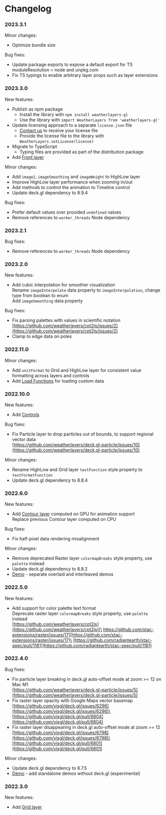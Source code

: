 # Changelog

### 2023.3.1

Minor changes:

* Optimize bundle size

Bug fixes:

* Update package exports to expose a default export for TS moduleResolution = node and unpkg.com
* Fix TS typings to enable arbitrary layer props such as layer extensions

### 2023.3.0

New features:

* Publish as npm package
  * Install the library with `npm install weatherlayers-gl`
  * Use the library with `import WeatherLayers from 'weatherlayers-gl'`
* Update licensing approach to a separate `license.json` file
  * [Contact us](mailto:support@weatherlayers.com) to receive your license file
  * Provide the license file to the library with `WeatherLayers.setLicense(license)`
* Migrate to TypeScript
  * Typing files are provided as part of the distribution package
* Add [Front layer](layers/front-layer.md)

Minor changes:

* Add `image2`, `imageSmoothing` and `imageWeight` to HighLow layer
* Improve HighLow layer performance when zooming in/out
* Add methods to control the animation to Timeline control
* Update deck.gl dependency to 8.9.4

Bug fixes:

* Prefer default values over provided `undefined` values
* Remove references to `worker_threads` Node dependency

### 2023.2.1

Bug fixes:

* Remove references to `worker_threads` Node dependency

### 2023.2.0

New features:

* Add cubic interpolation for smoother visualization\
  Rename `imageInterpolate` data property to `imageInterpolation`, change type from boolean to enum\
  Add `imageSmoothing` data property

Bug fixes:

* Fix parsing palettes with values in scientific notation\
  [https://github.com/weatherlayers/cpt2js/issues/2](https://github.com/weatherlayers/cpt2js/issues/2)
* Clamp to edge data on poles

### 2022.11.0

Minor changes:

* Add `unitFormat` to Grid and HighLow layer for consistent value formatting across layers and controls
* Add [Load Functions](functions.md#load-functions) for loading custom data

### 2022.10.0

New features:

* Add [Controls](controls/)

Bug fixes:

* Fix Particle layer to drop particles out of bounds, to support regional vector data\
  [https://github.com/weatherlayers/deck.gl-particle/issues/10](https://github.com/weatherlayers/deck.gl-particle/issues/10)

Minor changes:

* Rename HighLow and Grid layer `textFunction` style property to `textFormatFunction`
* Update deck.gl dependency to 8.8.4

### 2022.6.0

New features:

* Add [Contour layer](layers/contour-layer.md) computed on GPU for animation support\
  Replace previous Contour layer computed on CPU

Bug fixes:

* Fix half-pixel data rendering misalignment

Minor changes:

* Remove deprecated Raster layer `colormapBreaks` style property, use `palette` instead
* Update deck.gl dependency to 8.8.2
* [Demo](https://demo.weatherlayers.com/) - separate overlaid and interleaved demos

### 2022.5.0

New features:

* Add support for color palette text format\
  Deprecate raster layer `colormapBreaks` style property, use `palette` instead\
  [https://github.com/weatherlayers/cpt2js](https://github.com/weatherlayers/cpt2js)[\
  https://github.com/stac-extensions/raster/issues/17](https://github.com/stac-extensions/raster/issues/17)\
  [https://github.com/radiantearth/stac-spec/pull/1181](https://github.com/radiantearth/stac-spec/pull/1181)

### 2022.4.0

Bug fixes:

* Fix particle layer breaking in deck.gl auto-offset mode at zoom >= 12 on Mac M1\
  [https://github.com/weatherlayers/deck.gl-particle/issues/5](https://github.com/weatherlayers/deck.gl-particle/issues/5)
* Fix raster layer opacity with Google Maps vector basemap\
  [https://github.com/visgl/deck.gl/issues/6296](https://github.com/visgl/deck.gl/issues/6296)\
  [https://github.com/visgl/deck.gl/pull/6804](https://github.com/visgl/deck.gl/pull/6804)
* Fix raster layer disappearing in deck.gl auto-offset mode at zoom >= 12\
  [https://github.com/visgl/deck.gl/issues/6798](https://github.com/visgl/deck.gl/issues/6798)\
  [https://github.com/visgl/deck.gl/pull/6801](https://github.com/visgl/deck.gl/pull/6801)

Minor changes:

* Update deck.gl dependency to 8.7.5
* [Demo](https://demo.weatherlayers.com/) - add standalone demos without deck.gl (experimental)

### 2022.3.0

New features:

* Add [Grid layer](layers/grid-layer.md)
